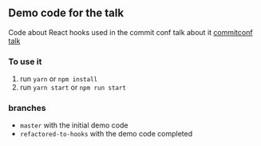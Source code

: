 ## Demo code for the talk

Code about React hooks used in the commit conf talk about it [commitconf talk](https://www.koliseo.com/events/commit-2019/r4p/5106829466009600/agenda#/5137837183729664/5752950353821696)

### To use it

1. run `yarn` or `npm install`
2. run `yarn start` or `npm run start`


### branches

* `master` with the initial demo code
* `refactored-to-hooks` with the demo code completed

